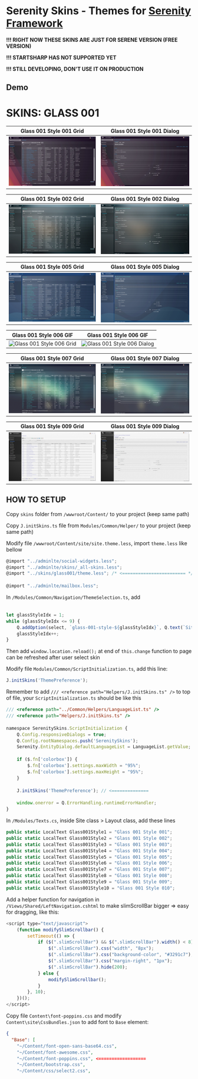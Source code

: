 # Serenity Skins - Themes for [Serenity Framework](https://github.com/volkanceylan/Serenity)

**!!! RIGHT NOW THESE SKINS ARE JUST FOR SERENE VERSION (FREE VERSION)**

**!!! STARTSHARP HAS NOT SUPPORTED YET**

**!!! STILL DEVELOPING, DON'T USE IT ON PRODUCTION**

## Demo

# SKINS: GLASS 001

**Glass 001 Style 001 Grid**             |  **Glass 001 Style 001 Dialog**
:-------------------------:|:-------------------------:
![Glass 001 Style 001 Grid](https://github.com/minhhungit/SerenitySkins/blob/main/assets/images/glass-001-ver2/img-001.jpg?raw=true)  |  ![Glass 001 Style 001 Dialog](https://github.com/minhhungit/SerenitySkins/blob/main/assets/images/glass-001-ver2/img-002.jpg?raw=true)

**Glass 001 Style 002 Grid**             |  **Glass 001 Style 002 Dialog**
:-------------------------:|:-------------------------:
![Glass 001 Style 002 Grid](https://github.com/minhhungit/SerenitySkins/blob/main/assets/images/glass-001-ver2/img-003.jpg?raw=true)  |  ![Glass 001 Style 002 Dialog](https://github.com/minhhungit/SerenitySkins/blob/main/assets/images/glass-001-ver2/img-004.jpg?raw=true)

**Glass 001 Style 005 Grid**             |  **Glass 001 Style 005 Dialog**
:-------------------------:|:-------------------------:
![Glass 001 Style 005 Grid](https://github.com/minhhungit/SerenitySkins/blob/main/assets/images/glass-001-ver2/img-005.jpg?raw=true)  |  ![Glass 001 Style 005 Dialog](https://github.com/minhhungit/SerenitySkins/blob/main/assets/images/glass-001-ver2/img-006.jpg?raw=true)

**Glass 001 Style 006 GIF**             |  **Glass 001 Style 006 GIF**
:-------------------------:|:-------------------------:
![Glass 001 Style 006 Grid](https://github.com/minhhungit/SerenitySkins/blob/main/assets/images/glass-001-ver2/style06.gif?raw=true)  |  ![Glass 001 Style 006 Dialog](https://github.com/minhhungit/SerenitySkins/blob/main/assets/images/glass-001-ver2/style06.gif?raw=true)

**Glass 001 Style 007 Grid**             |  **Glass 001 Style 007 Dialog**
:-------------------------:|:-------------------------:
![Glass 001 Style 007 Grid](https://github.com/minhhungit/SerenitySkins/blob/main/assets/images/glass-001-ver2/img-009.jpg?raw=true)  |  ![Glass 001 Style 007 Dialog](https://github.com/minhhungit/SerenitySkins/blob/main/assets/images/glass-001-ver2/img-010.jpg?raw=true)

**Glass 001 Style 009 Grid**             |  **Glass 001 Style 009 Dialog**
:-------------------------:|:-------------------------:
![Glass 001 Style 009 Grid](https://github.com/minhhungit/SerenitySkins/blob/main/assets/images/glass-001-ver2/img-011.jpg?raw=true)  |  ![Glass 001 Style 009 Dialog](https://github.com/minhhungit/SerenitySkins/blob/main/assets/images/glass-001-ver2/img-012.jpg?raw=true)


## HOW TO SETUP

Copy `skins` folder from `/wwwroot/Content/` to your project (keep same path)

Copy `J.initSkins.ts` file from `Modules/Common/Helper/` to your project (keep same path)

Modify file `/wwwroot/Content/site/site.theme.less`, import `theme.less` like bellow
```javascript
@import "../adminlte/social-widgets.less";
@import "../adminlte/skins/_all-skins.less";
@import "../skins/glass001/theme.less"; /* <======================== */

@import "../adminlte/mailbox.less";
```


In `/Modules/Common/Navigation/ThemeSelection.ts`, add 

```javascript

let glassStyleIdx = 1;
while (glassStyleIdx <= 9) {
	Q.addOption(select, `glass-001-style-${glassStyleIdx}`, Q.text(`Site.Layout.Glass001Style${glassStyleIdx}`));
	glassStyleIdx++;
}
```

Then add `window.location.reload();` at end of `this.change` function to page can be refreshed after user select skin

Modify file `Modules/Common/ScriptInitialization.ts`, add this line:
```javascript
J.initSkins('ThemePreference');
```

Remember to add `/// <reference path="Helpers/J.initSkins.ts" />` to top of file, your `ScriptInitialization.ts` should be like this

```javascript
/// <reference path="../Common/Helpers/LanguageList.ts" />
/// <reference path="Helpers/J.initSkins.ts" />

namespace SerenitySkins.ScriptInitialization {
    Q.Config.responsiveDialogs = true;
    Q.Config.rootNamespaces.push('SerenitySkins');
    Serenity.EntityDialog.defaultLanguageList = LanguageList.getValue;

    if ($.fn['colorbox']) {
        $.fn['colorbox'].settings.maxWidth = "95%";
        $.fn['colorbox'].settings.maxHeight = "95%";
    }

    J.initSkins('ThemePreference'); // <==============

    window.onerror = Q.ErrorHandling.runtimeErrorHandler;
}
```

In `/Modules/Texts.cs`, inside Site class > Layout class, add these lines
```csharp
public static LocalText Glass001Style1 = "Glass 001 Style 001";
public static LocalText Glass001Style2 = "Glass 001 Style 002";
public static LocalText Glass001Style3 = "Glass 001 Style 003";
public static LocalText Glass001Style4 = "Glass 001 Style 004";
public static LocalText Glass001Style5 = "Glass 001 Style 005";
public static LocalText Glass001Style6 = "Glass 001 Style 006";
public static LocalText Glass001Style7 = "Glass 001 Style 007";
public static LocalText Glass001Style8 = "Glass 001 Style 008";
public static LocalText Glass001Style9 = "Glass 001 Style 009";
public static LocalText Glass001Style10 = "Glass 001 Style 010";
```


Add a helper function for navigation in `/Views/Shared/LeftNavigation.cshtml` to make slimScrollBar bigger => easy for dragging, like this:
```javascript
<script type="text/javascript">
	(function modifySlimScrollbar() {
		setTimeout(() => {
			if ($(".slimScrollBar") && $(".slimScrollBar").width() < 8) {
				$(".slimScrollBar").css("width", "8px");
				$(".slimScrollBar").css("background-color", "#3291c7");
				$(".slimScrollBar").css("margin-right", "1px");
				$(".slimScrollBar").hide(200);
			} else {
				modifySlimScrollbar();
			}
		}, 10);
	})();
</script>
```

Copy file `Content\font-poppins.css` and modify `Content\site\CssBundles.json` to add font to `Base` element:

```json
{
  "Base": [
    "~/Content/font-open-sans-base64.css",
    "~/Content/font-awesome.css",
    "~/Content/font-poppins.css", <==================
    "~/Content/bootstrap.css",
    "~/Content/css/select2.css",
```

